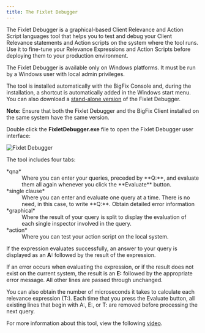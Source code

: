```yaml
---
title: The Fixlet Debugger
---
```


The Fixlet Debugger is a graphical-based Client Relevance and Action Script languages tool that helps you to test and debug your Client 
Relevance statements and Action scripts on the system where the tool runs. 
Use it to fine-tune your Relevance Expressions and Action Scripts before deploying them to your production environment.

The Fixlet Debugger is available only on Windows platforms. It must be run by a Windows user with local admin privileges.

The tool is installed automatically with the BigFix Console and, during the installation, a shortcut is automatically added in the Windows start menu.
You can also download a [stand-alone version](http://support.bigfix.com/bes/release/ ) of the Fixlet Debugger. 

**Note:** Ensure that both the Fixlet Debugger and the BigFix Client installed on the same system have the same version.

Double click the **FixletDebugger.exe** file to open the Fixlet Debugger user interface:

![Fixlet Debugger](/static/img/fixlet_debugger.png)

The tool includes four tabs:
<dl>
   <dt>*qna*</dt>
   <dd>Where you can enter your queries, preceded by **Q:**, and evaluate them all again whenever you click the **Evaluate** button.</dd>
   <dt>*single clause*</dt>
   <dd>Where you can enter and evaluate one query at a time. There is no need, in this case, to write **Q:**. Obtain detailed error information</dd>
   <dt>*graphical*</dt>
   <dd>Where the result of your query is split to display the evaluation of each single inspector involved in the query.</dd>
   <dt>*action*</dt>
   <dd>Where you can test your action script on the local system.</dd>
   </dl>
   
If the expression evaluates successfully, an answer to your query is displayed as an **A:** followed by the result of the expression. 

If an error occurs when evaluating the expression, or if the result does not exist on the current system, the result is an **E:** 
followed by the appropriate error message. All other lines are passed through unchanged. 

You can also obtain the number of microseconds it takes to calculate each relevance expression (T:). 
Each time that you press the Evaluate button, all existing lines that begin with A:, E:, or T: are removed before processing the next query.

For more information about this tool, view the following [video](https://www.youtube.com/watch?v=sujEc4HqXew).
